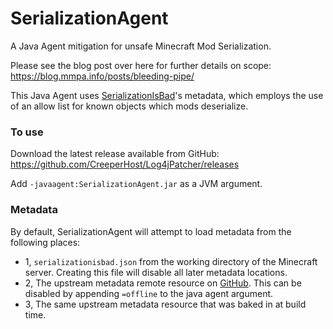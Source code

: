 # SerializationAgent

A Java Agent mitigation for unsafe Minecraft Mod Serialization.

Please see the blog post over here for further details on scope: https://blog.mmpa.info/posts/bleeding-pipe/

This Java Agent uses [SerializationIsBad](https://github.com/dogboy21/serializationisbad)'s metadata, which
employs the use of an allow list for known objects which mods deserialize.

### To use

Download the latest release available from GitHub:
https://github.com/CreeperHost/Log4jPatcher/releases

Add `-javaagent:SerializationAgent.jar` as a JVM argument.

### Metadata

By default, SerializationAgent will attempt to load metadata from the following places:

- 1, `serializationisbad.json` from the working directory of the Minecraft server.
  Creating this file will disable all later metadata locations.
- 2, The upstream metadata remote resource on [GitHub](https://github.com/dogboy21/serializationisbad/blob/master/serializationisbad.json).
  This can be disabled by appending `=offline` to the java agent argument.
- 3, The same upstream metadata resource that was baked in at build time.

